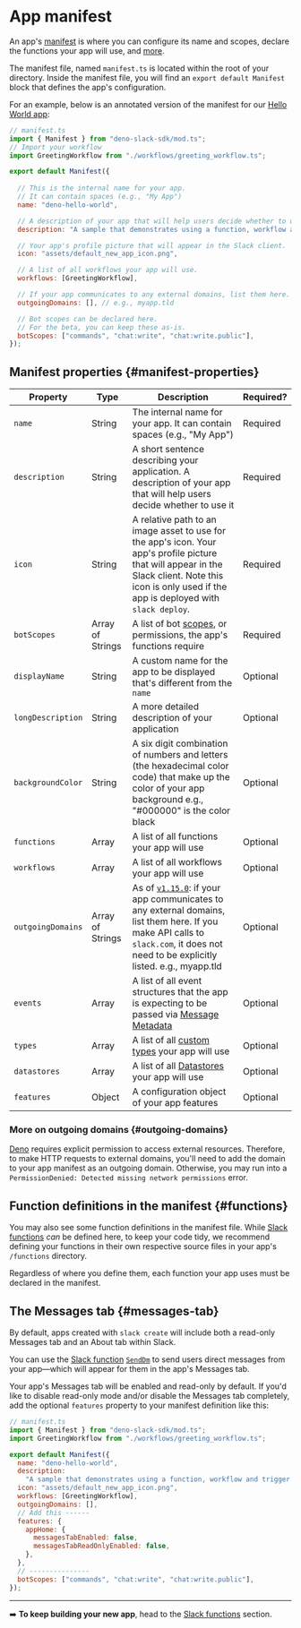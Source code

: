 # App manifest

An app's [manifest](/concepts/manifests) is where you can configure its name and scopes, declare the functions your app will use, and [more](#manifest-properties). 

The manifest file, named `manifest.ts` is located within the root of your directory. Inside the manifest file, you will find an `export default Manifest` block that defines the app's configuration. 

For an example, below is an annotated version of the manifest for our [Hello World app](https://github.com/slack-samples/deno-hello-world):

```javascript
// manifest.ts
import { Manifest } from "deno-slack-sdk/mod.ts";
// Import your workflow
import GreetingWorkflow from "./workflows/greeting_workflow.ts";

export default Manifest({
  
  // This is the internal name for your app.
  // It can contain spaces (e.g., "My App")
  name: "deno-hello-world",

  // A description of your app that will help users decide whether to use it.
  description: "A sample that demonstrates using a function, workflow and trigger to send a greeting",

  // Your app's profile picture that will appear in the Slack client.
  icon: "assets/default_new_app_icon.png",

  // A list of all workflows your app will use.
  workflows: [GreetingWorkflow],

  // If your app communicates to any external domains, list them here.
  outgoingDomains: [], // e.g., myapp.tld

  // Bot scopes can be declared here.
  // For the beta, you can keep these as-is.
  botScopes: ["commands", "chat:write", "chat:write.public"],
});
```

## Manifest properties {#manifest-properties}

|Property|Type|Description| Required? |
|---|---|---|-----|
| `name` | String | The internal name for your app. It can contain spaces (e.g., "My App") | Required |
| `description` |String| A short sentence describing your application. A description of your app that will help users decide whether to use it | Required |
| `icon` | String | A relative path to an image asset to use for the app's icon. Your app's profile picture that will appear in the Slack client. Note this icon is only used if the app is deployed with `slack deploy`. | Required |
| `botScopes` | Array of Strings | A list of bot [scopes](/scopes?filter=granular_bot), or permissions, the app's functions require | Required |
| `displayName` | String | A custom name for the app to be displayed that's different from the `name` | Optional |
| `longDescription` | String| A more detailed description of your application | Optional |
| `backgroundColor` | String | A six digit combination of numbers and letters (the hexadecimal color code) that make up the color of your app background e.g., "#000000" is the color black | Optional |
| `functions` | Array | A list of all functions your app will use | Optional |
| `workflows` | Array | A list of all workflows your app will use | Optional |
| `outgoingDomains` | Array of Strings | As of [`v1.15.0`](/changelog#entry-november_2022_0): if your app communicates to any external domains, list them here. If you make API calls to `slack.com`, it does not need to be explicitly listed. e.g., myapp.tld | Optional |
| `events` | Array | A list of all event structures that the app is expecting to be passed via [Message Metadata](/metadata/using) | Optional |
| `types` | Array | A list of all [custom types](/automation/types/custom) your app will use | Optional |
| `datastores` | Array | A list of all [Datastores](/automation/datastores) your app will use | Optional |
| `features` | Object | A configuration object of your app features | Optional |

### More on outgoing domains {#outgoing-domains}

[Deno](/automation/deno/install) requires explicit permission to access external resources. Therefore, to make HTTP requests to external domains, you'll need to add the domain to your app manifest as an outgoing domain. Otherwise, you may run into a `PermissionDenied: Detected missing network permissions` error.

## Function definitions in the manifest {#functions}

You may also see some function definitions in the manifest file. While [Slack functions](/automation/functions) _can_ be defined here, to keep your code tidy, we recommend defining your functions in their own respective source files in your app's `/functions` directory.

Regardless of where you define them, each function your app uses must be declared in the manifest.

## The Messages tab {#messages-tab}

By default, apps created with `slack create` will include both a read-only Messages tab and an About tab within Slack.

You can use the [Slack function](/automation/functions) [`SendDm`](/reference/functions/send_dm) to send users direct messages from your app&mdash;which will appear for them in the app's Messages tab.

Your app's Messages tab will be enabled and read-only by default. If you'd like to disable read-only mode and/or disable the Messages tab completely, add the optional `features` property to your manifest definition like this:

```javascript
// manifest.ts
import { Manifest } from "deno-slack-sdk/mod.ts";
import GreetingWorkflow from "./workflows/greeting_workflow.ts";

export default Manifest({
  name: "deno-hello-world",
  description:
    "A sample that demonstrates using a function, workflow and trigger to send a greeting",
  icon: "assets/default_new_app_icon.png",
  workflows: [GreetingWorkflow],
  outgoingDomains: [],
  // Add this ------
  features: {
    appHome: {
      messagesTabEnabled: false,
      messagesTabReadOnlyEnabled: false,
    },
  },
  // ---------------
  botScopes: ["commands", "chat:write", "chat:write.public"],
});
```
---

➡️ **To keep building your new app**, head to the [Slack functions](/automation/functions) section.